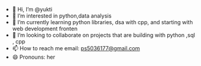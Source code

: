 - 👋 Hi, I’m @yukti
- 👀 I’m interested in python,data analysis
- 🌱 I’m currently learning python libraries, dsa with cpp, and starting with web development fronten 
- 💞️ I’m looking to collaborate on projects that are building with python ,sql , cpp 
- 📫 How to reach me email: ps5036177@gmail.com
- 😄 Pronouns: her
  


